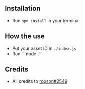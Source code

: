 ## Installation
+ Run ``npm install`` in your terminal

## How the use
+ Put your asset ID in ``./index.js``
+ Run ```node .`` 

## Credits
+ All credits to [robson#2549](https://robsons.xyz)
